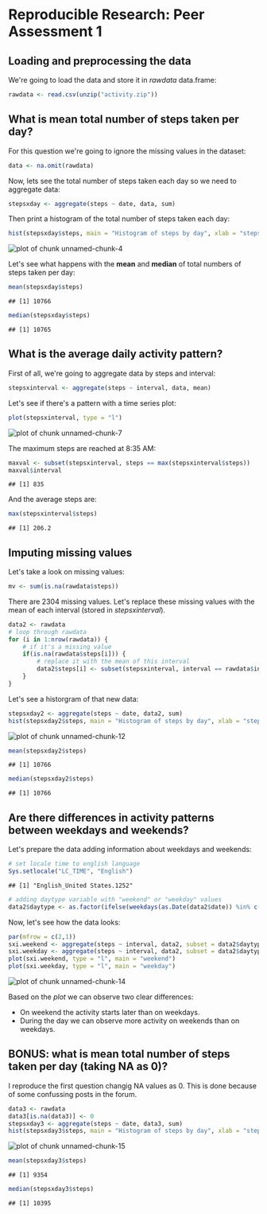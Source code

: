 Reproducible Research: Peer Assessment 1
========================================
  
## Loading and preprocessing the data
We're going to load the data and store it in *rawdata* data.frame:

```r
rawdata <- read.csv(unzip("activity.zip"))
```

## What is mean total number of steps taken per day?
For this question we're going to ignore the missing values in the dataset:

```r
data <- na.omit(rawdata)
```

Now, lets see the total number of steps taken each day so we need to aggregate data:

```r
stepsxday <- aggregate(steps ~ date, data, sum)
```

Then print a histogram of the total number of steps taken each day:

```r
hist(stepsxday$steps, main = "Histogram of steps by day", xlab = "steps x day")
```

![plot of chunk unnamed-chunk-4](figure/unnamed-chunk-4.png) 

Let's see what happens with the **mean** and **median** of total numbers of steps taken per day:


```r
mean(stepsxday$steps)
```

```
## [1] 10766
```

```r
median(stepsxday$steps)
```

```
## [1] 10765
```

## What is the average daily activity pattern?
First of all, we're going to aggregate data by steps and interval:


```r
stepsxinterval <- aggregate(steps ~ interval, data, mean)
```

Let's see if there's a pattern with a time series plot:


```r
plot(stepsxinterval, type = "l")
```

![plot of chunk unnamed-chunk-7](figure/unnamed-chunk-7.png) 

The maximum steps are reached at 8:35 AM:


```r
maxval <- subset(stepsxinterval, steps == max(stepsxinterval$steps))
maxval$interval
```

```
## [1] 835
```

And the average steps are:


```r
max(stepsxinterval$steps)
```

```
## [1] 206.2
```

## Imputing missing values
Let's take a look on missing values:

```r
mv <- sum(is.na(rawdata$steps))
```

There are 2304 missing values. Let's replace these missing values with the mean of each interval (stored in *stepsxinterval*).


```r
data2 <- rawdata
# loop through rawdata
for (i in 1:nrow(rawdata)) {
    # if it's a missing value
    if(is.na(rawdata$steps[i])) {
        # replace it with the mean of this interval
        data2$steps[i] <- subset(stepsxinterval, interval == rawdata$interval[i])$steps
    }
}
```

Let's see a historgram of that new data:

```r
stepsxday2 <- aggregate(steps ~ date, data2, sum)
hist(stepsxday2$steps, main = "Histogram of steps by day", xlab = "steps x day")
```

![plot of chunk unnamed-chunk-12](figure/unnamed-chunk-12.png) 

```r
mean(stepsxday2$steps)
```

```
## [1] 10766
```

```r
median(stepsxday2$steps)
```

```
## [1] 10766
```

## Are there differences in activity patterns between weekdays and weekends?
Let's prepare the data adding information about weekdays and weekends:

```r
# set locale time to english language
Sys.setlocale("LC_TIME", "English")
```

```
## [1] "English_United States.1252"
```

```r
# adding daytype variable with "weekend" or "weekday" values
data2$daytype <- as.factor(ifelse(weekdays(as.Date(data2$date)) %in% c("Saturday","Sunday"), "weekend", "weekday"))
```

Now, let's see how the data looks:

```r
par(mfrow = c(2,1))
sxi.weekend <- aggregate(steps ~ interval, data2, subset = data2$daytype == "weekend", mean)
sxi.weekday <- aggregate(steps ~ interval, data2, subset = data2$daytype == "weekday", mean)
plot(sxi.weekend, type = "l", main = "weekend")
plot(sxi.weekday, type = "l", main = "weekday")
```

![plot of chunk unnamed-chunk-14](figure/unnamed-chunk-14.png) 

Based on the *plot* we can observe two clear differences:
- On weekend the activity starts later than on weekdays.
- During the day we can observe more activity on weekends than on weekdays.

## BONUS: what is mean total number of steps taken per day (taking NA as 0)?

I reproduce the first question changig NA values as 0. This is done because of some confussing posts in the forum.


```r
data3 <- rawdata
data3[is.na(data3)] <- 0
stepsxday3 <- aggregate(steps ~ date, data3, sum)
hist(stepsxday3$steps, main = "Histogram of steps by day", xlab = "steps x day")
```

![plot of chunk unnamed-chunk-15](figure/unnamed-chunk-15.png) 

```r
mean(stepsxday3$steps)
```

```
## [1] 9354
```

```r
median(stepsxday3$steps)
```

```
## [1] 10395
```
